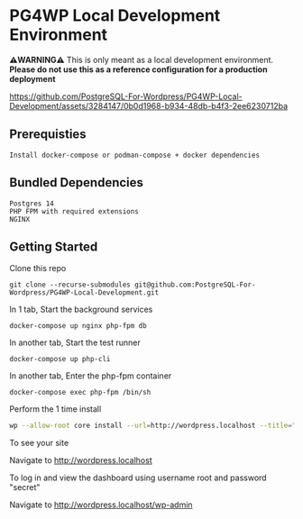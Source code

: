 
# PG4WP Local Development Environment

__:warning:WARNING:warning:__ This is only meant as a local development environment.   
__Please do not use this as a reference configuration for a production deployment__


https://github.com/PostgreSQL-For-Wordpress/PG4WP-Local-Development/assets/3284147/0b0d1968-b934-48db-b4f3-2ee6230712ba



## Prerequisties
    Install docker-compose or podman-compose + docker dependencies

## Bundled Dependencies
    Postgres 14
    PHP FPM with required extensions
    NGINX


## Getting Started
Clone this repo     

```
git clone --recurse-submodules git@github.com:PostgreSQL-For-Wordpress/PG4WP-Local-Development.git
```

In 1 tab, Start the background services  

```
docker-compose up nginx php-fpm db
```

In another tab, Start the test runner

```
docker-compose up php-cli
```

In another tab, Enter the php-fpm container  

```
docker-compose exec php-fpm /bin/sh
```

Perform the 1 time install  

``` bash
wp --allow-root core install --url=http://wordpress.localhost --title="Wordpress Local Dev" --admin_user=root --admin_email="root@example.com" --admin_password=secret
```

To see your site    

Navigate to http://wordpress.localhost  

To log in and view the dashboard using username root and password "secret"  

Navigate to http://wordpress.localhost/wp-admin  
